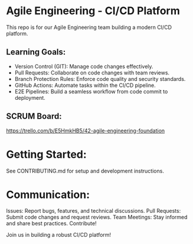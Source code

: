 # Agile Engineering - CI/CD Platform
This repo is for our Agile Engineering team building a modern CI/CD platform.

## Learning Goals:

+ Version Control (GIT): Manage code changes effectively.
+ Pull Requests: Collaborate on code changes with team reviews.
+ Branch Protection Rules: Enforce code quality and security standards.
+ GitHub Actions: Automate tasks within the CI/CD pipeline.
+ E2E Pipelines: Build a seamless workflow from code commit to deployment.

## SCRUM Board:
https://trello.com/b/E5HmkHB5/42-agile-engineering-foundation

# Getting Started:
See CONTRIBUTING.md for setup and development instructions.

# Communication:
Issues: Report bugs, features, and technical discussions.
Pull Requests: Submit code changes and request reviews.
Team Meetings: Stay informed and share best practices.
Contribute!

Join us in building a robust CI/CD platform!
